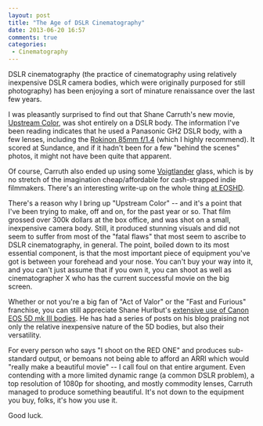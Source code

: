 ```yaml
---
layout: post
title: "The Age of DSLR Cinematography"
date: 2013-06-20 16:57
comments: true
categories: 
 - Cinematography
---
```


DSLR cinematography (the practice of cinematography using relatively inexpensive DSLR camera bodies, which were originally purposed for still photography) has been enjoying a sort of minature renaissance over the last few years.

I was pleasantly surprised to find out that Shane Carruth's new movie, [Upstream Color][1], was shot entirely on a DSLR body. The information I've been reading indicates that he used a Panasonic GH2 DSLR body, with a few lenses, including the [Rokinon 85mm f/1.4][2] (which I highly recommend). It scored at Sundance, and if it hadn't been for a few "behind the scenes" photos, it might not have been quite that apparent.

Of course, Carruth also ended up using some [Voigtlander][3] glass, which is by no stretch of the imagination cheap/affordable for cash-strapped indie filmmakers. There's an interesting write-up on the whole thing [at EOSHD][4].

There's a reason why I bring up "Upstream Color" -- and it's a point that I've been trying to make, off and on, for the past year or so. That film grossed over 300k dollars at the box office, and was shot on a small, inexpensive camera body. Still, it produced stunning visuals and did not seem to suffer from most of the "fatal flaws" that most seem to ascribe to DSLR cinematography, in general. The point, boiled down to its most essential component, is that the most important piece of equipment you've got is between your forehead and your nose. You can't buy your way into it, and you can't just assume that if you own it, you can shoot as well as cinematographer X who has the current successful movie on the big screen.

Whether or not you're a big fan of "Act of Valor" or the "Fast and Furious" franchise, you can still appreciate Shane Hurlbut's [extensive use of Canon EOS 5D mk III bodies][5]. He has had a series of posts on his blog praising not only the relative inexpensive nature of the 5D bodies, but also their versatility.

For every person who says "I shoot on the RED ONE" and produces sub-standard output, or bemoans not being able to afford an ARRI which would "really make a beautiful movie" -- I call foul on that entire argument. Even contending with a more limited dynamic range (a common DSLR problem), a top resolution of 1080p for shooting, and mostly commodity lenses, Carruth managed to produce something beautiful. It's not down to the equipment you buy, folks, it's how you use it.

Good luck.

 [1]: http://www.imdb.com/title/tt2084989/
 [2]: http://slrgear.com/reviews/showproduct.php/product/1577/cat/110
 [3]: http://www.kenrockwell.com/voigtlander/
 [4]: http://www.eoshd.com/content/10309/gh2-shot-sci-fi-upstream-color-breaks-300000-mark-at-the-us-box-office
 [5]: http://blog.planet5d.com/2012/02/act-of-valor-leap-of-faith/
 

